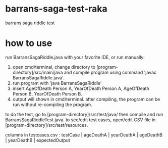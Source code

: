 # barrans-saga-test-raka
barrans saga riddle test
# how to use
run BarransSagaRiddle.java with your favorite IDE, or run manually:
1. open cmd/terminal, change directory to [program-directory]/src/main/java and compile program using command 'javac BarransSagaRiddle.java'.
2. run program with 'java BarransSagaRiddle'
3. insert AgeOfDeath Person A, YearOfDeath Person A, AgeOfDeath Person B, YearOfDeath Person B.
4. output will shown in cmd/terminal. 
after compiling, the program can be run without re-compiling the program.

to do the test, go to [program-directory]/src/test/java/ then compile and run BarransSagaRiddleTest.java.
to see/edit test cases, open/edit CSV file in [program-directory]/src/test/resources.


columns in testcases.csv :
testCase  |  ageDeathA  |  yearDeathA  |  ageDeathB  |  yearDeathB  |  expectedOutput
